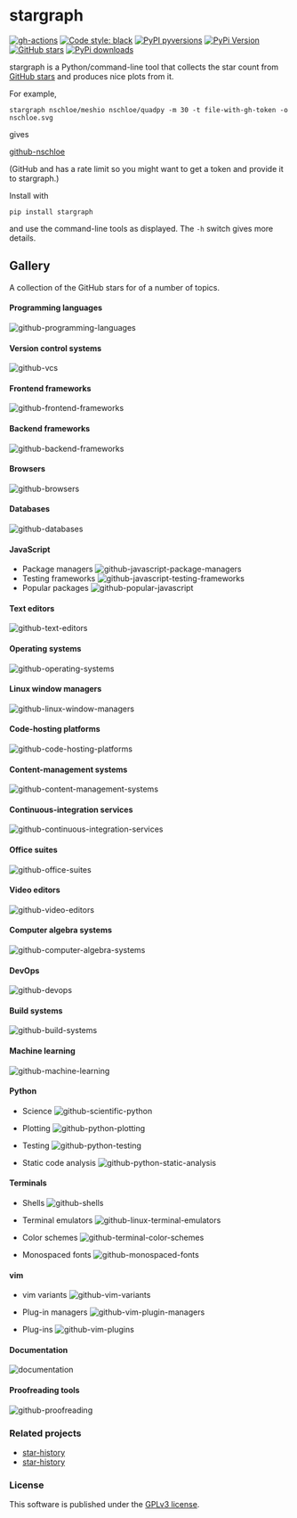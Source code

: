 # stargraph

[![gh-actions](https://img.shields.io/github/workflow/status/nschloe/stargraph/ci?style=flat-square)](https://github.com/nschloe/stargraph/actions?query=workflow%3Aci)
[![Code style: black](https://img.shields.io/badge/code%20style-black-000000.svg?style=flat-square)](https://github.com/psf/black)
[![PyPI pyversions](https://img.shields.io/pypi/pyversions/stargraph.svg?style=flat-square)](https://pypi.org/pypi/stargraph/)
[![PyPi Version](https://img.shields.io/pypi/v/stargraph.svg?style=flat-square)](https://pypi.org/project/stargraph)
[![GitHub stars](https://img.shields.io/github/stars/nschloe/stargraph.svg?style=flat-square&logo=github&label=Stars&logoColor=white)](https://github.com/nschloe/stargraph)
[![PyPi downloads](https://img.shields.io/pypi/dm/stargraph.svg?style=flat-square)](https://pypistats.org/packages/stargraph)

stargraph is a Python/command-line tool that collects the star count from [GitHub
stars](http://github.com/) and produces nice plots from it.

For example,
```
stargraph nschloe/meshio nschloe/quadpy -m 30 -t file-with-gh-token -o nschloe.svg
```
gives

[github-nschloe](https://nschloe.github.io/stargraph/nschloe.svg)

(GitHub and has a rate limit so you might want to get a token and provide it to
stargraph.)

Install with
```
pip install stargraph
```
and use the command-line tools as displayed. The `-h` switch gives more details.

## Gallery

A collection of the GitHub stars for of a number of topics.

#### Programming languages
![github-programming-languages](https://nschloe.github.io/stargraph/github-programming-languages.svg)

#### Version control systems
![github-vcs](https://nschloe.github.io/stargraph/github-version-control-systems.svg)

#### Frontend frameworks
![github-frontend-frameworks](https://nschloe.github.io/stargraph/github-frontend-frameworks.svg)

#### Backend frameworks
![github-backend-frameworks](https://nschloe.github.io/stargraph/github-backend-frameworks.svg)

#### Browsers
![github-browsers](https://nschloe.github.io/stargraph/github-browsers.svg)

#### Databases
![github-databases](https://nschloe.github.io/stargraph/github-databases.svg)

#### JavaScript
* Package managers
  ![github-javascript-package-managers](https://nschloe.github.io/stargraph/github-javascript-package-managers.svg)
* Testing frameworks
  ![github-javascript-testing-frameworks](https://nschloe.github.io/stargraph/github-javascript-testing-frameworks.svg)
* Popular packages
  ![github-popular-javascript](https://nschloe.github.io/stargraph/github-popular-javascript.svg)

#### Text editors
![github-text-editors](https://nschloe.github.io/stargraph/github-text-editors.svg)

#### Operating systems
![github-operating-systems](https://nschloe.github.io/stargraph/github-operating-systems.svg)

#### Linux window managers
![github-linux-window-managers](https://nschloe.github.io/stargraph/github-linux-window-managers.svg)

#### Code-hosting platforms
![github-code-hosting-platforms](https://nschloe.github.io/stargraph/github-code-hosting-platforms.svg)

#### Content-management systems
![github-content-management-systems](https://nschloe.github.io/stargraph/github-content-management-systems.svg)

#### Continuous-integration services
![github-continuous-integration-services](https://nschloe.github.io/stargraph/github-continuous-integration-services.svg)

#### Office suites
![github-office-suites](https://nschloe.github.io/stargraph/github-office-suites.svg)

#### Video editors
![github-video-editors](https://nschloe.github.io/stargraph/github-video-editors.svg)

#### Computer algebra systems
![github-computer-algebra-systems](https://nschloe.github.io/stargraph/github-computer-algebra-systems.svg)

#### DevOps
![github-devops](https://nschloe.github.io/stargraph/github-devops.svg)

#### Build systems
![github-build-systems](https://nschloe.github.io/stargraph/github-build-systems.svg)

#### Machine learning
![github-machine-learning](https://nschloe.github.io/stargraph/github-machine-learning.svg)

#### Python
* Science
  ![github-scientific-python](https://nschloe.github.io/stargraph/github-scientific-python.svg)

* Plotting
  ![github-python-plotting](https://nschloe.github.io/stargraph/github-python-plotting.svg)

* Testing
  ![github-python-testing](https://nschloe.github.io/stargraph/github-python-testing.svg)

* Static code analysis
  ![github-python-static-analysis](https://nschloe.github.io/stargraph/github-python-static-analysis.svg)

#### Terminals
* Shells
  ![github-shells](https://nschloe.github.io/stargraph/github-shells.svg)

* Terminal emulators
  ![github-linux-terminal-emulators](https://nschloe.github.io/stargraph/github-linux-terminal-emulators.svg)

* Color schemes
  ![github-terminal-color-schemes](https://nschloe.github.io/stargraph/github-terminal-color-schemes.svg)

* Monospaced fonts
  ![github-monospaced-fonts](https://nschloe.github.io/stargraph/github-monospaced-fonts.svg)

#### vim
* vim variants
  ![github-vim-variants](https://nschloe.github.io/stargraph/github-vim-variants.svg)

* Plug-in managers
  ![github-vim-plugin-managers](https://nschloe.github.io/stargraph/github-vim-plugin-managers.svg)

* Plug-ins
  ![github-vim-plugins](https://nschloe.github.io/stargraph/github-vim-plugins.svg)

#### Documentation
![documentation](https://nschloe.github.io/stargraph/github-doc-generators.svg)

#### Proofreading tools
  ![github-proofreading](https://nschloe.github.io/stargraph/github-proofreading-tools.svg)

### Related projects

 * [star-history](https://github.com/timqian/star-history)
 * [star-history](https://github.com/dtolnay/star-history)

### License
This software is published under the [GPLv3 license](https://www.gnu.org/licenses/gpl-3.0.en.html).
